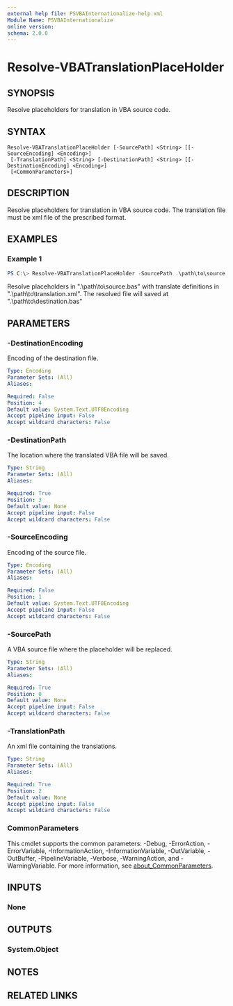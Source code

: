 ```yaml
---
external help file: PSVBAInternationalize-help.xml
Module Name: PSVBAInternationalize
online version:
schema: 2.0.0
---
```


# Resolve-VBATranslationPlaceHolder

## SYNOPSIS
Resolve placeholders for translation in VBA source code.

## SYNTAX

```
Resolve-VBATranslationPlaceHolder [-SourcePath] <String> [[-SourceEncoding] <Encoding>]
 [-TranslationPath] <String> [-DestinationPath] <String> [[-DestinationEncoding] <Encoding>]
 [<CommonParameters>]
```

## DESCRIPTION
Resolve placeholders for translation in VBA source code.
The translation file must be xml file of the prescribed format.

## EXAMPLES

### Example 1
```powershell
PS C:\> Resolve-VBATranslationPlaceHolder -SourcePath .\path\to\source.bas -TranslationPath .\path\to\translation.xml -DestinationPath .\path\to\destination.bas
```

Resolve placeholders in ".\path\to\source.bas" with translate definitions in ".\path\to\translation.xml".
The resolved file will saved at ".\path\to\destination.bas"

## PARAMETERS

### -DestinationEncoding
Encoding of the destination file.

```yaml
Type: Encoding
Parameter Sets: (All)
Aliases:

Required: False
Position: 4
Default value: System.Text.UTF8Encoding
Accept pipeline input: False
Accept wildcard characters: False
```

### -DestinationPath
The location where the translated VBA file will be saved.

```yaml
Type: String
Parameter Sets: (All)
Aliases:

Required: True
Position: 3
Default value: None
Accept pipeline input: False
Accept wildcard characters: False
```

### -SourceEncoding
Encoding of the source file.

```yaml
Type: Encoding
Parameter Sets: (All)
Aliases:

Required: False
Position: 1
Default value: System.Text.UTF8Encoding
Accept pipeline input: False
Accept wildcard characters: False
```

### -SourcePath
A VBA source file where the placeholder will be replaced.

```yaml
Type: String
Parameter Sets: (All)
Aliases:

Required: True
Position: 0
Default value: None
Accept pipeline input: False
Accept wildcard characters: False
```

### -TranslationPath
An xml file containing the translations.

```yaml
Type: String
Parameter Sets: (All)
Aliases:

Required: True
Position: 2
Default value: None
Accept pipeline input: False
Accept wildcard characters: False
```

### CommonParameters
This cmdlet supports the common parameters: -Debug, -ErrorAction, -ErrorVariable, -InformationAction, -InformationVariable, -OutVariable, -OutBuffer, -PipelineVariable, -Verbose, -WarningAction, and -WarningVariable. For more information, see [about_CommonParameters](http://go.microsoft.com/fwlink/?LinkID=113216).

## INPUTS

### None

## OUTPUTS

### System.Object
## NOTES

## RELATED LINKS
